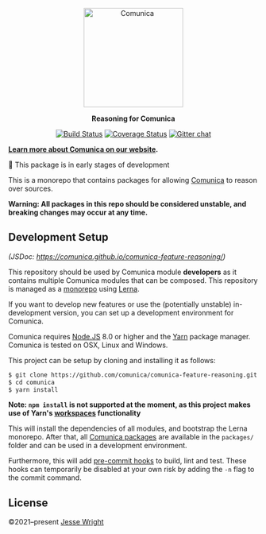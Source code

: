 <p align="center">
  <a href="https://comunica.dev/">
    <img alt="Comunica" src="https://comunica.dev/img/comunica_red.svg" width="200">
  </a>
</p>

<p align="center">
  <strong>Reasoning for Comunica</strong>
</p>

<p align="center">
<a href="https://travis-ci.org/comunica/comunica-feature-reasoning"><img src="https://travis-ci.org/comunica/comunica-feature-reasoning.svg?branch=master" alt="Build Status"></a>
<a href="https://coveralls.io/github/comunica/comunica-feature-reasoning?branch=master"><img src="https://coveralls.io/repos/github/comunica/comunica-feature-reasoning/badge.svg?branch=master" alt="Coverage Status"></a>
<a href="https://gitter.im/comunica/Lobby"><img src="https://badges.gitter.im/comunica.png" alt="Gitter chat"></a>
</p>

**[Learn more about Comunica on our website](https://comunica.dev/).**

:construction: This package is in early stages of development

This is a monorepo that contains packages for allowing [Comunica](https://github.com/comunica/comunica) to reason over sources.

<!-- If you want to _use_ an Reasoning-enabled Comunica engine, have a look at [Comunica SPARQL Reasoning](https://github.com/comunica/comunica-feature-reasoning/tree/master/packages/actor-init-sparql-reasoning). -->

<!-- Concretely, this monorepo adds reasoning support to Comunica using the following packages:

TODO: Write this section after developing alpha versions of packages -->

**Warning: All packages in this repo should be considered unstable, and breaking changes may occur at any time.**

## Development Setup

_(JSDoc: https://comunica.github.io/comunica-feature-reasoning/)_

This repository should be used by Comunica module **developers** as it contains multiple Comunica modules that can be composed.
This repository is managed as a [monorepo](https://github.com/babel/babel/blob/master/doc/design/monorepo.md)
using [Lerna](https://lernajs.io/).

If you want to develop new features
or use the (potentially unstable) in-development version,
you can set up a development environment for Comunica.

Comunica requires [Node.JS](http://nodejs.org/) 8.0 or higher and the [Yarn](https://yarnpkg.com/en/) package manager.
Comunica is tested on OSX, Linux and Windows.

This project can be setup by cloning and installing it as follows:

```bash
$ git clone https://github.com/comunica/comunica-feature-reasoning.git
$ cd comunica
$ yarn install
```

**Note: `npm install` is not supported at the moment, as this project makes use of Yarn's [workspaces](https://yarnpkg.com/lang/en/docs/workspaces/) functionality**

This will install the dependencies of all modules, and bootstrap the Lerna monorepo.
After that, all [Comunica packages](https://github.com/comunica/comunica-feature-reasoning/tree/master/packages) are available in the `packages/` folder
and can be used in a development environment.

Furthermore, this will add [pre-commit hooks](https://www.npmjs.com/package/pre-commit)
to build, lint and test.
These hooks can temporarily be disabled at your own risk by adding the `-n` flag to the commit command.

## License
©2021–present [Jesse Wright](https://github.com/jeswr)
